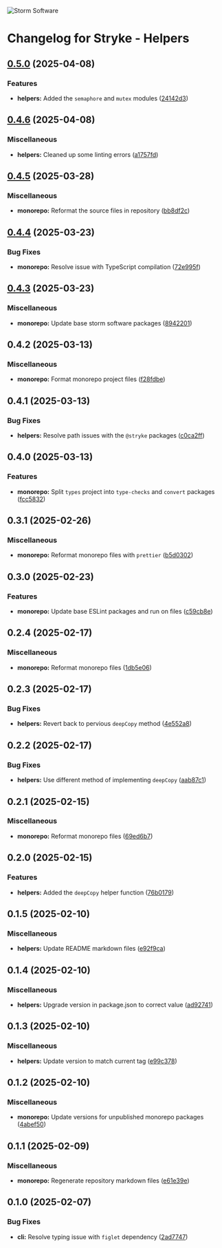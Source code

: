 ![Storm Software](https://public.storm-cdn.com/brand-banner.png)

# Changelog for Stryke - Helpers

## [0.5.0](https://github.com/storm-software/stryke/releases/tag/helpers%400.5.0) (2025-04-08)

### Features

- **helpers:** Added the `semaphore` and `mutex` modules
  ([24142d3](https://github.com/storm-software/stryke/commit/24142d3))

## [0.4.6](https://github.com/storm-software/stryke/releases/tag/helpers%400.4.6) (2025-04-08)

### Miscellaneous

- **helpers:** Cleaned up some linting errors
  ([a1757fd](https://github.com/storm-software/stryke/commit/a1757fd))

## [0.4.5](https://github.com/storm-software/stryke/releases/tag/helpers%400.4.5) (2025-03-28)

### Miscellaneous

- **monorepo:** Reformat the source files in repository
  ([bb8df2c](https://github.com/storm-software/stryke/commit/bb8df2c))

## [0.4.4](https://github.com/storm-software/stryke/releases/tag/helpers%400.4.4) (2025-03-23)

### Bug Fixes

- **monorepo:** Resolve issue with TypeScript compilation
  ([72e995f](https://github.com/storm-software/stryke/commit/72e995f))

## [0.4.3](https://github.com/storm-software/stryke/releases/tag/helpers%400.4.3) (2025-03-23)

### Miscellaneous

- **monorepo:** Update base storm software packages
  ([8942201](https://github.com/storm-software/stryke/commit/8942201))

## 0.4.2 (2025-03-13)

### Miscellaneous

- **monorepo:** Format monorepo project files
  ([f28fdbe](https://github.com/storm-software/stryke/commit/f28fdbe))

## 0.4.1 (2025-03-13)

### Bug Fixes

- **helpers:** Resolve path issues with the `@stryke` packages
  ([c0ca2ff](https://github.com/storm-software/stryke/commit/c0ca2ff))

## 0.4.0 (2025-03-13)

### Features

- **monorepo:** Split `types` project into `type-checks` and `convert` packages
  ([fcc5832](https://github.com/storm-software/stryke/commit/fcc5832))

## 0.3.1 (2025-02-26)

### Miscellaneous

- **monorepo:** Reformat monorepo files with `prettier`
  ([b5d0302](https://github.com/storm-software/stryke/commit/b5d0302))

## 0.3.0 (2025-02-23)

### Features

- **monorepo:** Update base ESLint packages and run on files
  ([c59cb8e](https://github.com/storm-software/stryke/commit/c59cb8e))

## 0.2.4 (2025-02-17)

### Miscellaneous

- **monorepo:** Reformat monorepo files
  ([1db5e06](https://github.com/storm-software/stryke/commit/1db5e06))

## 0.2.3 (2025-02-17)

### Bug Fixes

- **helpers:** Revert back to pervious `deepCopy` method
  ([4e552a8](https://github.com/storm-software/stryke/commit/4e552a8))

## 0.2.2 (2025-02-17)

### Bug Fixes

- **helpers:** Use different method of implementing `deepCopy`
  ([aab87c1](https://github.com/storm-software/stryke/commit/aab87c1))

## 0.2.1 (2025-02-15)

### Miscellaneous

- **monorepo:** Reformat monorepo files
  ([69ed6b7](https://github.com/storm-software/stryke/commit/69ed6b7))

## 0.2.0 (2025-02-15)

### Features

- **helpers:** Added the `deepCopy` helper function
  ([76b0179](https://github.com/storm-software/stryke/commit/76b0179))

## 0.1.5 (2025-02-10)

### Miscellaneous

- **helpers:** Update README markdown files
  ([e92f9ca](https://github.com/storm-software/stryke/commit/e92f9ca))

## 0.1.4 (2025-02-10)

### Miscellaneous

- **helpers:** Upgrade version in package.json to correct value
  ([ad92741](https://github.com/storm-software/stryke/commit/ad92741))

## 0.1.3 (2025-02-10)

### Miscellaneous

- **helpers:** Update version to match current tag
  ([e99c378](https://github.com/storm-software/stryke/commit/e99c378))

## 0.1.2 (2025-02-10)

### Miscellaneous

- **monorepo:** Update versions for unpublished monorepo packages
  ([4abef50](https://github.com/storm-software/stryke/commit/4abef50))

## 0.1.1 (2025-02-09)

### Miscellaneous

- **monorepo:** Regenerate repository markdown files
  ([e61e39e](https://github.com/storm-software/stryke/commit/e61e39e))

## 0.1.0 (2025-02-07)

### Bug Fixes

- **cli:** Resolve typing issue with `figlet` dependency
  ([2ad7747](https://github.com/storm-software/stryke/commit/2ad7747))
